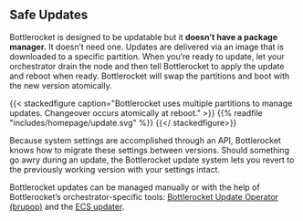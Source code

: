 
## Safe Updates

Bottlerocket is designed to be updatable but it **doesn’t have a package manager.**
It doesn’t need one.
Updates are delivered via an image that is downloaded to a specific partition.
When you’re ready to update, let your orchestrator drain the node and then tell Bottlerocket to apply the update and reboot when ready.
Bottlerocket will swap the partitions and boot with the new version atomically.

{{< stackedfigure caption="Bottlerocket uses multiple partitions to manage updates. Changeover occurs atomically at reboot." >}}
    {{% readfile "includes/homepage/update.svg" %}}
{{</ stackedfigure>}}

Because system settings are accomplished through an API, Bottlerocket knows how to migrate these settings between versions.
Should something go awry during an update, the Bottlerocket update system lets you revert to the previously working version with your settings intact.

Bottlerocket updates can be managed manually or with the help of Bottlerocket’s orchestrator-specific tools: [Bottlerocket Update Operator (brupop)](https://github.com/bottlerocket-os/bottlerocket-update-operator) and the [ECS updater](https://github.com/bottlerocket-os/bottlerocket-ecs-updater).
